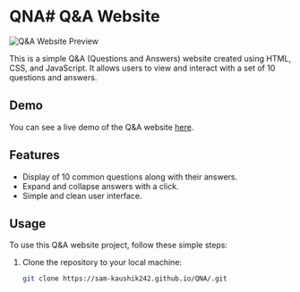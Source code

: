 # QNA# Q&A Website

![Q&A Website Preview](qna-website-preview.png)

This is a simple Q&A (Questions and Answers) website created using HTML, CSS, and JavaScript. It allows users to view and interact with a set of 10 questions and answers.

## Demo

You can see a live demo of the Q&A website [here](https://sam-kaushik242.github.io/QNA/).

## Features

- Display of 10 common questions along with their answers.
- Expand and collapse answers with a click.
- Simple and clean user interface.

## Usage

To use this Q&A website project, follow these simple steps:

1. Clone the repository to your local machine:

   ```sh
   git clone https://sam-kaushik242.github.io/QNA/.git

